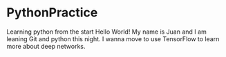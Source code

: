# PythonPractice
Learning python from the start
Hello World!
My name is Juan and I am leaning Git and python this night. I wanna move to use TensorFlow to learn more about deep networks.
